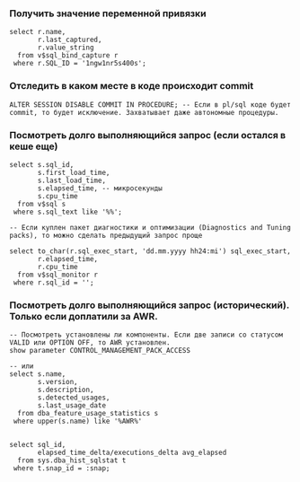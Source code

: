 ### Получить значение переменной привязки
````
select r.name,
       r.last_captured,
       r.value_string
  from v$sql_bind_capture r
 where r.SQL_ID = '1ngw1nr5s400s';
````


### Отследить в каком месте в коде происходит commit
````
ALTER SESSION DISABLE COMMIT IN PROCEDURE; -- Если в pl/sql коде будет commit, то будет исключение. Захватывает даже автономные процедуры.
````


### Посмотреть долго выполняющийся запрос (если остался в кеше еще)
````
select s.sql_id,
       s.first_load_time,
	   s.last_load_time,
	   s.elapsed_time, -- микросекунды
	   s.cpu_time
  from v$sql s
 where s.sql_text like '%%';
 
-- Если куплен пакет диагностики и оптимизации (Diagnostics and Tuning packs), то можно сделать предыдущий запрос проще 

select to_char(r.sql_exec_start, 'dd.mm.yyyy hh24:mi') sql_exec_start,
       r.elapsed_time,
	   r.cpu_time
  from v$sql_monitor r
 where r.sql_id = '';

````

### Посмотреть долго выполняющийся запрос (исторический). Только если доплатили за AWR.
````
-- Посмотреть установлены ли компоненты. Если две записи со статусом VALID или OPTION OFF, то AWR установлен.
show parameter CONTROL_MANAGEMENT_PACK_ACCESS

-- или
select s.name,
       s.version,
       s.description,
       s.detected_usages,
       s.last_usage_date
  from dba_feature_usage_statistics s
 where upper(s.name) like '%AWR%'
	
	
select sql_id,
       elapsed_time_delta/executions_delta avg_elapsed
  from sys.dba_hist_sqlstat t
 where t.snap_id = :snap;
````